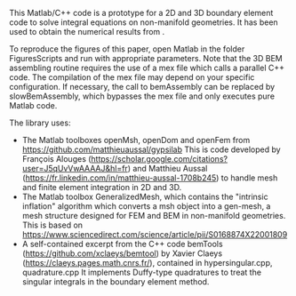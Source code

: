 This Matlab/C++ code is a prototype for a 2D and 3D boundary element code to solve integral equations on non-manifold geometries.
It has been used to obtain the numerical results from <link here>.

To reproduce the figures of this paper, open Matlab in the folder FiguresScripts and run with appropriate parameters.
Note that the 3D BEM assembling routine requires the use of a mex file which calls a parallel C++ code.
The compilation of the mex file may depend on your specific configuration. If necessary, the call to bemAssembly
can be replaced by slowBemAssembly, which bypasses the mex file and only executes pure Matlab code.

The library uses:
- The Matlab toolboxes openMsh, openDom and openFem from https://github.com/matthieuaussal/gypsilab
This is code developed by François Alouges (https://scholar.google.com/citations?user=J5qUvVwAAAAJ&hl=fr) and Matthieu Aussal (https://fr.linkedin.com/in/matthieu-aussal-1708b245) to handle mesh and finite element integration in 2D and 3D.
- The Matlab toolbox GeneralizedMesh, which contains the "intrinsic inflation" algorithm which converts a msh object into a gen-mesh, a mesh structure designed for FEM and BEM in non-manifold geometries.
This is based on https://www.sciencedirect.com/science/article/pii/S0168874X22001809
- A self-contained excerpt from the C++ code bemTools (https://github.com/xclaeys/bemtool) by Xavier Claeys (https://claeys.pages.math.cnrs.fr/), contained in hypersingular.cpp, quadrature.cpp
It implements Duffy-type quadratures to treat the singular integrals in the boundary element method.
